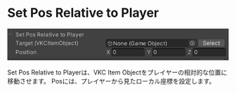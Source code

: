 
# Set Pos Relative to Player
![SetPosRelativePlayer](img/SetPosRelativePlayer.jpg)

Set Pos Relative to Playerは、VKC Item Objectをプレイヤーの相対的な位置に移動させます。
Posには、プレイヤーから見たローカル座標を設定します。
